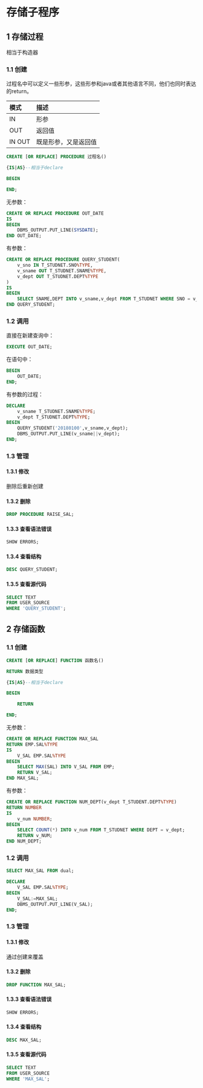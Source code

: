 # 存储子程序

## 1 存储过程

相当于构造器

### 1.1 创建

过程名中可以定义一些形参，这些形参和java或者其他语言不同，他们也同时表达的return。

| 模式 | 描述 |
| :--- | :--- |
| IN | 形参 |
| OUT | 返回值 |
| IN OUT | 既是形参，又是返回值 |

```sql
CREATE [OR REPLACE] PROCEDURE 过程名()

{IS|AS}--相当于declare

BEGIN

END;
```

无参数：

```sql
CREATE OR REPLACE PROCEDURE OUT_DATE
IS
BEGIN
    DBMS_OUTPUT.PUT_LINE(SYSDATE);
END OUT_DATE;
```

有参数：

```sql
CREATE OR REPLACE PROCEDURE QUERY_STUDENT(
    v_sno IN T_STUDNET.SNO%TYPE,
    v_sname OUT T_STUDNET.SNAME%TYPE,
    v_dept OUT T_STUDNET.DEPT%TYPE
)
IS
BEGIN
    SELECT SNAME,DEPT INTO v_sname,v_dept FROM T_STUDNET WHERE SNO = v_sno;
END QUERY_STUDENT;
```

### 1.2 调用

直接在新建查询中：

```sql
EXECUTE OUT_DATE;
```

在语句中：

```sql
BEGIN
    OUT_DATE;
END;
```

有参数的过程：

```sql
DECLARE
    v_sname T_STUDNET.SNAME%TYPE;
    v_dept T_STUDNET.DEPT%TYPE;
BEGIN
    QUERY_STUDENT('20180100',v_sname,v_dept);
    DBMS_OUTPUT.PUT_LINE(v_sname||v_dept);
END;
```

### 1.3 管理

#### 1.3.1 修改

删除后重新创建

#### 1.3.2 删除

```sql
DROP PROCEDURE RAISE_SAL;
```

#### 1.3.3 查看语法错误

```sql
SHOW ERRORS;
```

#### 1.3.4 查看结构

```sql
DESC QUERY_STUDENT;
```

#### 1.3.5 查看源代码

```sql
SELECT TEXT
FROM USER_SOURCE
WHERE 'QUERY_STUDENT';
```

## 2 存储函数

### 1.1 创建

```sql
CREATE [OR REPLACE] FUNCTION 函数名()

RETURN 数据类型

{IS|AS}--相当于declare

BEGIN

    RETURN

END;
```

无参数：

```sql
CREATE OR REPLACE FUNCTION MAX_SAL
RETURN EMP.SAL%TYPE
IS
    V_SAL EMP.SAL%TYPE
BEGIN
    SELECT MAX(SAL) INTO V_SAL FROM EMP;
    RETURN V_SAL;
END MAX_SAL;
```

有参数：

```sql
CREATE OR REPLACE FUNCTION NUM_DEPT(v_dept T_STUDENT.DEPT%TYPE)
RETURN NUMBER
IS
    v_num NUMBER;
BEGIN
    SELECT COUNT(*) INTO v_num FROM T_STUDNET WHERE DEPT = v_dept;
    RETURN v_NUM;
END NUM_DEPT;
```

### 1.2 调用

```sql
SELECT MAX_SAL FROM dual;
```

```sql
DECLARE
    V_SAL EMP.SAL%TYPE;
BEGIN
    V_SAL:=MAX_SAL;
    DBMS_OUTPUT.PUT_LINE(V_SAL);
END;
```

### 1.3 管理

#### 1.3.1 修改

通过创建来覆盖

#### 1.3.2 删除

```sql
DROP FUNCTION MAX_SAL;
```

#### 1.3.3 查看语法错误

```sql
SHOW ERRORS;
```

#### 1.3.4 查看结构

```sql
DESC MAX_SAL;
```

#### 1.3.5 查看源代码

```sql
SELECT TEXT
FROM USER_SOURCE
WHERE 'MAX_SAL';
```

